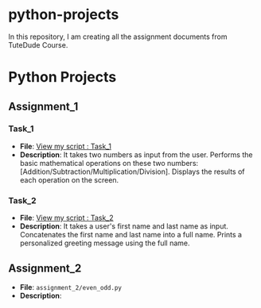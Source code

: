 # python-projects
In this repository, I am creating all the assignment documents from TuteDude Course.
# Python Projects

## Assignment_1
### Task_1
- **File**: [View my script : Task_1](assignment_1/mathematical_operations.py)
- **Description**: It takes two numbers as input from the user. Performs the basic mathematical operations on these two numbers: [Addition/Subtraction/Multiplication/Division]. Displays the results of each operation on the screen.

### Task_2
- **File**: [View my script : Task_2](assignment_1/personalized_greetings.py)
- **Description**: It takes a user's first name and last name as input. Concatenates the first name and last name into a full name. Prints a personalized greeting message using the full name.


## Assignment_2
- **File**: `assignment_2/even_odd.py`
- **Description**:
